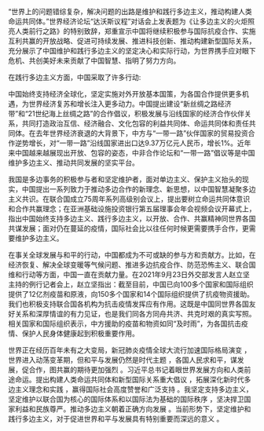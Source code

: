 “世界上的问题错综复杂，解决问题的出路是维护和践行多边主义，推动构建人类命运共同体。”世界经济论坛“达沃斯议程”对话会上发表题为《让多边主义的火炬照亮人类前行之路》的特别致辞，郑重宣示中国将继续积极参与国际抗疫合作、实施互利共赢的开放战略、促进可持续发展、推进科技创新、推动构建新型国际关系，充分展示了中国维护和践行多边主义的坚定决心和实际行动，为世界携手应对眼下危机、共创美好未来贡献了中国智慧、指明了努力方向。

在践行多边主义方面，中国采取了许多行动:

 中国始终支持经济全球化，坚定实施对外开放基本国策，为各国合作提供更多机遇，为世界经济复苏和增长注入更多动力。中国提出建设“新丝绸之路经济带”和“21世纪海上丝绸之路”的合作倡议，积极发展与沿线国家的经济合作伙伴关系，共同打造政治互信、经济融合、文化包容的利益共同体、命运共同体和责任共同体。在去年世界经济衰退的大背景下，中方与“一带一路”伙伴国家的贸易投资合作逆势增长，对“一带一路”沿线国家进出口达9.37万亿元人民币，增长1%。近年来中国越来越展现出开放、包容的姿态，中非合作论坛和“一带一路”倡议等是中国维护多边主义、推动共同发展的坚实平台。

我国是多边事务的积极参与者和坚定维护者，面对单边主义、保护主义抬头的现实，中国提出一系列致力于推动多边合作的新理念、新思想，以中国智慧凝聚多边主义共识。在联合国成立75周年系列高级别会议上，提出要树立命运共同体意识和合作共赢理念；在亚洲基础设施投资银行第五届理事会年会视频会议开幕式上，指出中国始终支持多边主义、践行多边主义，以开放、合作、共赢精神同世界各国共谋发展；面对仍在蔓延的疫情，国际社会比以往任何时候更需要携手合作，更需要维护多边主义。

在事关全球发展与和平的行动，中国都成为不可或缺的参与方和贡献方。比如，在经济恢复、解决全球变暖等气候问题、推进多边抗疫合作、防范恐怖主义、联合国维和行动等方面，中国一直在贡献力量。在2021年9月23日外交部发言人赵立坚主持的例行记者会上，赵立坚指出：截至目前，中国已向100多个国家和国际组织提供了12亿剂疫苗和原液，向150多个国家和14个国际组织提供了抗疫物资援助。我们也积极支持联合国各机构为抗击疫情发挥应有作用。这既是中国同世界各国友好关系和深厚情谊的有力见证，也是我们同各方同舟共济、共克时艰的真实写照。相关国家和国际组织表示，中方援助的疫苗和物资如同“及时雨”，为各国抗击疫情、保护人民身体健康起到积极重要作用。

世界正在经历百年未有之大变局，新冠肺炎疫情全球大流行加速国际格局演变 ，世界进入动荡变革期，但和平与发展仍然是时代主题 ，各国人民求和平，谋发展，促合作，图共赢的期待更加强烈 。习近平总书记着眼世界发展方向和人类前途命运。提出构建人类命运共同体和新型国际关系重大倡议 ，拓展深化新时代多边主义理念和实践 ，赢得国际社会高度赞誉和广泛支持 。我坚定支持多边主义，坚定维护以联合国为核心的国际体系和以国际法为基础的国际秩序 ，坚决捍卫国家利益和民族尊严。推动多边主义朝着正确方向发展 。当前形势下，坚定维护和践行多边主义，对于促进世界和平与发展具有特别重要而深远的意义 。